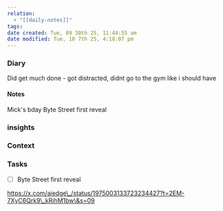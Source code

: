 ```yaml
---
relation:
  - "[[daily-notes]]"
tags:
date created: Tue, 09 30th 25, 11:44:55 am
date modified: Tue, 10 7th 25, 4:18:07 pm
---
```

### Diary

Did get much done - got distracted, didnt go to the gym like i should have

#### Notes
Mick's bday
Byte Street first reveal


### insights




### Context



### Tasks

- [ ] Byte Street first reveal



https://x.com/aiedge\_/status/1975003133723234427?t=2EM-7XyC6Qrk9\_kRihM1bw\&s=09
